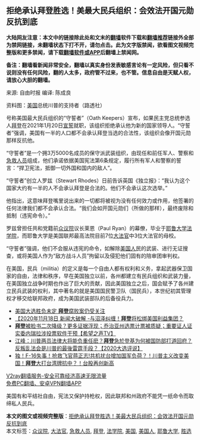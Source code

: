  <h2>拒绝承认拜登胜选！美最大民兵组织：会效法开国元勋反抗到底</h2> <p class="notice"><b>大陆网友注意：本文中的链接除此处和文末的<a href="https://github.com/bannedbook/fanqiang" >翻墙</a>软件下载和<a href="https://github.com/killgcd/justmysocks/blob/master/README.md">翻墙推荐</a>链接外全部为禁网链接，未翻墙状态下打不开，请勿点击。此为文字版禁闻，欲看图文视频完整版和更多禁闻，请下载<a href="https://github.com/bannedbook/fanqiang">翻墙软件或APP</a>后翻墙上禁闻网。</p><p>备注：翻墙看新闻非常安全，翻墙以真实身份发表敏感言论有一定风险，但只看不说则没有任何风险，翻的人太多，政府管不过来，也不管。信息自由是天赋人权，请放心大胆的翻墙。</b></p>  <div class="entry"> <p>来源:&nbsp;自由时报                      编译:&nbsp;陈成良                                                 </p> <p>资料图：<a href="https://www.bannedbook.org/bnews/tag/%e7%be%8e%e5%9b%bd/" class="st_tag internal_tag" rel="tag" title="标签 美国 下的日志">美国</a>总统川普的支持者（路透社）</p> <p>号称美国最大民兵组织的“守誓者”（Oath Keepers）宣布，如果民主党总统参选人<a href="https://www.bannedbook.org/bnews/tag/%e6%8b%9c%e7%99%bb/" class="st_tag internal_tag" rel="tag" title="标签 拜登 下的日志">拜登</a>在2021年1月20日<span class='wp_keywordlink'><a href="https://www.bannedbook.org/forum5/topic17.html" title="宣誓与预言" target="_blank">宣誓</a></span>就职，该组织拒绝承认他为新的国家领导人。“守誓者”强调，美国有一半的人口都不会承认拜登当选的合法性，该组织会像开国元勋那样反抗他。</p>  <p>“守誓者”是一个拥3万5000名成员的保守派武装组织，由现任和前任军人、警察和<a href="https://www.bannedbook.org/bnews/tag/%E6%80%A5%E6%95%91%E4%BA%BA%E5%91%98/" class="st_tag internal_tag" rel="tag" title="标签 急救人员 下的日志">急救人员</a>组成，他们承诺依据美国宪法第6条规定，履行所有军人和警察的誓言：“捍卫宪法，抵御一切外国和国内的敌人”。</p> <p>“守誓者”创立人罗兹（Stewart Rhodes）日前告诉英国《独立报》：“我认为这个国家大约有一半的人不会承认拜登是合法的。他们不会承认这次选举。”</p> <p>他指出，这意味拜登嘴里说出来的一切都将被视为没有任何效力或作用，他签署的任何法律我们都不会承认合法。“我们会如开国元勋们（所做的那样），最终废除和抵制（违宪命令）。”</p>  <p>罗兹曾担任共和党籍前<a href="https://www.bannedbook.org/bnews/tag/%E4%BC%97%E8%AE%AE%E9%99%A2/" class="st_tag internal_tag" rel="tag" title="标签 众议院 下的日志">众议院</a>议长莱恩（Paul Ryan）的幕僚，毕业于<a href="https://www.bannedbook.org/bnews/tag/%e8%80%b6%e9%b2%81%e5%a4%a7%e5%ad%a6/" class="st_tag internal_tag" rel="tag" title="标签 耶鲁大学 下的日志">耶鲁大学</a><a href="https://www.bannedbook.org/bnews/tag/%E6%B3%95%E5%AD%A6%E9%99%A2/" class="st_tag internal_tag" rel="tag" title="标签 法学院 下的日志">法学院</a>，而耶鲁大学是美国联邦最高法院目前7位<a href="https://www.bannedbook.org/bnews/tag/%e5%a4%a7%e6%b3%95%e5%ae%98/" class="st_tag internal_tag" rel="tag" title="标签 大法官 下的日志">大法官</a>中3位大法官的母校。</p> <p>“守誓者”强调，他们不会服从违宪的命令，如解除<a href="https://www.bannedbook.org/bnews/tag/%E7%BE%8E%E5%9B%BD%E4%BA%BA/" class="st_tag internal_tag" rel="tag" title="标签 美国人 下的日志">美国人</a>民的武装、进行无证搜查，或将美国人作为“敌方战斗人员”拘留以及侵犯他们固有的陪审团审判权。</p> <p>在美国，民兵（militia）的定义是每一个自由人都有权利和义务，拿起武器保卫国家的自由，法律和秩序，早在美国独立以前，各州都建立有民兵组织和武装力量，在美国独立战争时期也作出了巨大的贡献，因此美国独立之后，国会赋予了各州建立民兵武装的权利，其中著名的就是美国国民警卫队（国民兵），本世纪初其管理权才移交给联邦政府，成为美国武装部队的后备役兵力。</p>  <ul class='op-related-articles' title='相关阅读'> <li><a href='https://www.bannedbook.org/bnews/bannedvideo/20201119/1433191.html' target='_blank'>美国大选胜负未定 <b>拜登</b>腐败案仍受关注</a></li> <li><a href='https://www.bannedbook.org/bnews/taiwannews/20201119/1433173.html' target='_blank'>【2020年11月18日 新闻大破解 -与沼泽纠缠！<b>拜登</b>将松绑美国利益集团？</a></li> <li><a href='https://www.bannedbook.org/bnews/bannedvideo/20201118/1433160.html' target='_blank'><b>拜登</b>被脸书二次降级？更多证据浮现；乔治亚州选票计票被质疑；重要证人证实委内瑞拉涉投票软件干预【希望之声TV】</a></li> <li><a href='https://www.bannedbook.org/bnews/cbnews/20201118/1433159.html' target='_blank'>江峰：川普两员法律大将能负重任麽？<b>拜登</b>急於登基为何被国防部打道回府？反叛乱法会是川普的最後雷霆手段？【2020大选评说】</a></li> <li><a href='https://www.bannedbook.org/bnews/taiwannews/20201118/1433118.html' target='_blank'>独！F-16失事！抢救飞官蒋正志!共机扰台增加国军负荷？！川普主义改变美国！<b>拜登</b>大打台湾牌抗中？！台股再创新高</a></li> </ul> <p class="texttj"> <a href="https://www.bannedbook.org/forum23/topic22702.html" target="_blank">V2ray翻墙服务-安全可靠经济高速无限流量</a><br/> <a href="https://github.com/bannedbook/fanqiang/wiki/%E7%A6%81%E9%97%BB%E7%BD%91%E5%AE%89%E5%8D%93%E7%BF%BB%E5%A2%99%E6%96%B0%E9%97%BBAPP" target="_blank">免费PC翻墙、安卓VPN翻墙APP</a></p><p>美国有和平结社自由，宪法又保护持枪权，因此联邦和州政府不能凭一纸命令而取缔私人民兵。</p><a name='sharetosocial'></a>       <div><b>本文的图文或视频完整版</b>：<a href='https://www.bannedbook.org/bnews/cbnews/20201119/1433195.html'>拒绝承认拜登胜选！美最大民兵组织：会效法开国元勋反抗到底</a></div>  </div><!--END ENTRY--> <div class="postfooter"> <div>本文标签：<a href="https://www.bannedbook.org/bnews/tag/%E4%BC%97%E8%AE%AE%E9%99%A2/" rel="tag">众议院</a>, <a href="https://www.bannedbook.org/bnews/tag/%e5%a4%a7%e6%b3%95%e5%ae%98/" rel="tag">大法官</a>, <a href="https://www.bannedbook.org/bnews/tag/%E6%80%A5%E6%95%91%E4%BA%BA%E5%91%98/" rel="tag">急救人员</a>, <a href="https://www.bannedbook.org/bnews/tag/%e6%8b%9c%e7%99%bb/" rel="tag">拜登</a>, <a href="https://www.bannedbook.org/bnews/tag/%E6%B3%95%E5%AD%A6%E9%99%A2/" rel="tag">法学院</a>, <a href="https://www.bannedbook.org/bnews/tag/%e7%be%8e%e5%9b%bd/" rel="tag">美国</a>, <a href="https://www.bannedbook.org/bnews/tag/%E7%BE%8E%E5%9B%BD%E4%BA%BA/" rel="tag">美国人</a>, <a href="https://www.bannedbook.org/bnews/tag/%e8%80%b6%e9%b2%81%e5%a4%a7%e5%ad%a6/" rel="tag">耶鲁大学</a>, <a href="https://www.bannedbook.org/bnews/tag/%E8%83%9C%E9%80%89/" rel="tag">胜选</a></div>  </div><!--END POSTFOOTER--> 